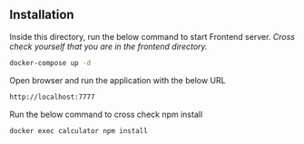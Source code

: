 ## Installation

Inside this directory, run the below command to start Frontend server. 
_Cross check yourself that you are in the frontend directory._
```sh
docker-compose up -d
```

Open browser and run the application with the below URL
```sh
http://localhost:7777
```

Run the below command to cross check npm install
```sh
docker exec calculator npm install
```

